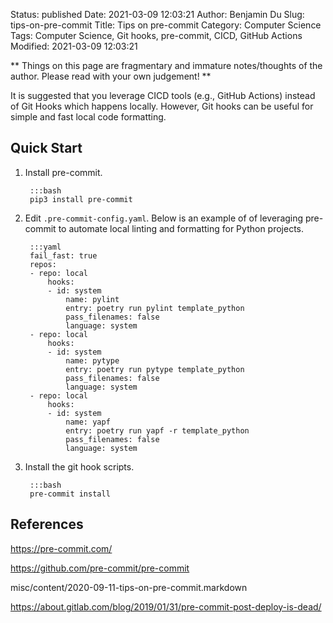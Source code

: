 Status: published
Date: 2021-03-09 12:03:21
Author: Benjamin Du
Slug: tips-on-pre-commit
Title: Tips on pre-commit
Category: Computer Science
Tags: Computer Science, Git hooks, pre-commit, CICD, GitHub Actions
Modified: 2021-03-09 12:03:21

**
Things on this page are fragmentary and immature notes/thoughts of the author.
Please read with your own judgement!
**


It is suggested that you leverage CICD tools (e.g., GitHub Actions)
instead of Git Hooks which happens locally.
However, 
Git hooks can be useful for simple and fast local code formatting.

## Quick Start

1. Install pre-commit.

        :::bash
        pip3 install pre-commit

2. Edit `.pre-commit-config.yaml`.
    Below is an example of of leveraging pre-commit 
    to automate local linting and formatting for Python projects.

        :::yaml
        fail_fast: true
        repos:
        - repo: local
            hooks:
            - id: system
                name: pylint
                entry: poetry run pylint template_python
                pass_filenames: false
                language: system
        - repo: local
            hooks:
            - id: system
                name: pytype
                entry: poetry run pytype template_python
                pass_filenames: false
                language: system
        - repo: local
            hooks:
            - id: system
                name: yapf
                entry: poetry run yapf -r template_python
                pass_filenames: false
                language: system

3. Install the git hook scripts.

        :::bash
        pre-commit install

## References

https://pre-commit.com/

https://github.com/pre-commit/pre-commit

misc/content/2020-09-11-tips-on-pre-commit.markdown

https://about.gitlab.com/blog/2019/01/31/pre-commit-post-deploy-is-dead/
